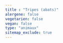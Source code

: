 ```yaml
---
title : "Tripes (abats)"
alergene: false
vegetarien: false
vegan: false
type: "animaux"
sitemap_exclude: true
--- 
```

